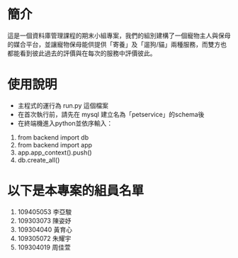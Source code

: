 # 簡介
這是一個資料庫管理課程的期末小組專案，我們的組別建構了一個寵物主人與保母的媒合平台，並讓寵物保母能供提供「寄養」及「遛狗/貓」兩種服務，而雙方也都能看到彼此過去的評價與在每次的服務中評價彼此。

# 使用說明
* 主程式的運行為 run.py 這個檔案
* 在首次執行前，請先在 mysql 建立名為「petservice」的schema後
* 在終端機進入python並依序輸入：
1. from backend import db
2. from backend import app
3. app.app_context().push()
4. db.create_all()

# 以下是本專案的組員名單
1. 109405053 李亞駿
2. 109303073 陳姿妤
3. 109304040 黃育心
4. 109305072 朱耀宇
5. 109304019 周佳萱
